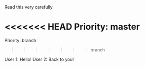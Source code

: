 Read this very carefully

<<<<<<< HEAD
Priority: master
=======
Priority: branch
>>>>>>> branch

User 1: Hello!
User 2: Back to you!